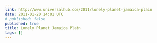 ```yaml
---
link: http://www.universalhub.com/2011/lonely-planet-jamaica-plain
date: 2011-01-20 14:01 UTC
# published: false
published: true
title: Lonely Planet Jamaica Plain
tags: []
---
```



